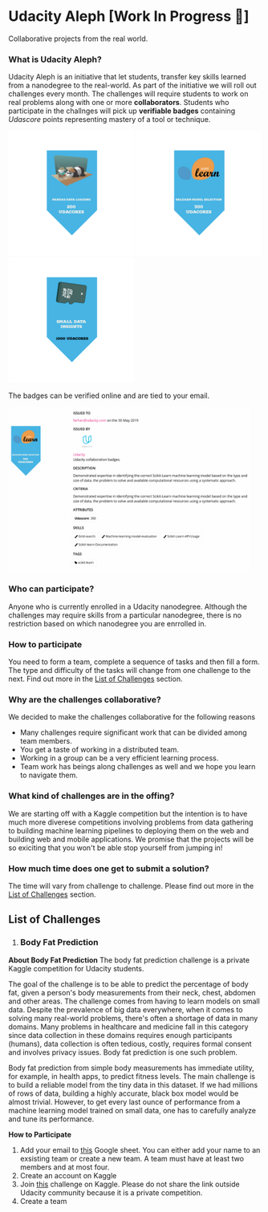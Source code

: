 # Udacity Aleph [Work In Progress 🚧]
Collaborative projects from the real world.

### What is Udacity Aleph?
Udacity Aleph is an initiative that let students, transfer key skills learned from a nanodegree to the real-world. As part of the initiative we will roll out challenges every month. The challenges will require students to work on real problems along with one or more **collaborators**. Students who participate in the challnges will pick up **verifiable badges** containing _Udascore_ points representing mastery of a tool or technique.


<img src=res/pandas_data_loading_200.png width=250/> <img src=res/sklearn-model-selection-300.png width=250/> <img src=res/small_data_insights_1000.png width=250/>

The badges can be verified online and are tied to your email.

<img src=res/farhan-badge-verified.png width=480/>
 
### Who can participate?
Anyone who is currently enrolled in a Udacity nanodegree. Although the challenges may require skills from a particular nanodegree, there is no restriction based on which nanodegree you are enrrolled in.

### How to participate
You need to form a team, complete a sequence of tasks and then fill a form. The type and difficulty of the tasks will change from one challenge to the next. Find out more in the [List of Challenges](#List-of-Challenges) section. 

### Why are the challenges collaborative?
We decided to make the challenges collaborative for the following reasons

- Many challenges require significant work that can be divided among team members.
- You get a taste of working in a distributed team.
- Working in a group can be a very efficient learning process.
- Team work has beings along challenges as well and we hope you learn to navigate them.

### What kind of challenges are in the offing?
We are starting off with a Kaggle competition but the intention is to have much more diverese competitions involving problems from data gathering to building machine learning pipelines to deploying them on the web and building web and mobile applications. We promise that the projects will be so exiciting that you won't be able stop yourself from jumping in!    

### How much time does one get to submit a solution?
The time will vary from challenge to challenge. Please find out more in the [List of Challenges](#List-of-Challenges) section.


## List of Challenges

1. ### Body Fat Prediction
**About Body Fat Prediction**
The body fat prediction challenge is a private Kaggle competition for Udacity students. 

The goal of the challenge is to be able to predict the percentage of body fat, given a person's body measurements from their neck, chest, abdomen and other areas. The challenge comes from having to learn models on small data. Despite the prevalence of big data everywhere, when it comes to solving many real-world problems, there's often a shortage of data in many domains. Many problems in healthcare and medicine fall in this category since data collection in these domains requires enough participants (humans), data collection is often tedious, costly, requires formal consent and involves privacy issues. Body fat prediction is one such problem.

Body fat prediction from simple body measurements has immediate utility, for example, in health apps, to predict fitness levels. The main challenge is to build a reliable model from the tiny data in this dataset. If we had millions of rows of data, building a highly accurate, black box model would be almost trivial. However, to get every last ounce of performance from a machine learning model trained on small data, one has to carefully analyze and tune its performance.

**How to Participate**
1. Add your email to [this](https://docs.google.com/spreadsheets/d/1nm4srsFa1xHal8u4yOAlFk-VKU4I6LC8HZ9jZ_hckMc/edit?usp=sharing) Google sheet. You can either add your name to an exsisting team or create a new team. A team must have at least two members and at most four.
2. Create an account on Kaggle
3. Join [this](https://www.kaggle.com/t/4bd762ba517a4d8ca9c71d6ec0bf19cd) challenge on Kaggle. Please do not share the link outside Udacity community because it is a private competition.
4. Create a team 
